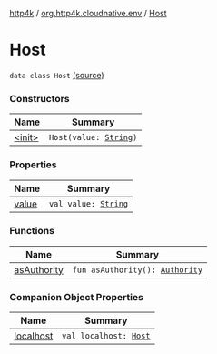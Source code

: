 [http4k](../../index.md) / [org.http4k.cloudnative.env](../index.md) / [Host](./index.md)

# Host

`data class Host` [(source)](https://github.com/http4k/http4k/blob/master/http4k-cloudnative/src/main/kotlin/org/http4k/cloudnative/env/Host.kt#L3)

### Constructors

| Name | Summary |
|---|---|
| [&lt;init&gt;](-init-.md) | `Host(value: `[`String`](https://kotlinlang.org/api/latest/jvm/stdlib/kotlin/-string/index.html)`)` |

### Properties

| Name | Summary |
|---|---|
| [value](value.md) | `val value: `[`String`](https://kotlinlang.org/api/latest/jvm/stdlib/kotlin/-string/index.html) |

### Functions

| Name | Summary |
|---|---|
| [asAuthority](as-authority.md) | `fun asAuthority(): `[`Authority`](../-authority/index.md) |

### Companion Object Properties

| Name | Summary |
|---|---|
| [localhost](localhost.md) | `val localhost: `[`Host`](./index.md) |
